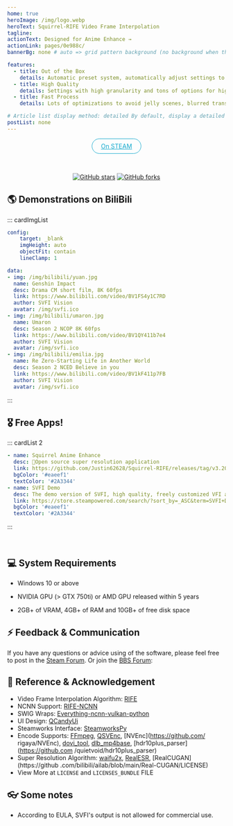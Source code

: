 ```yaml
---
home: true
heroImage: /img/logo.webp
heroText: Squirrel-RIFE Video Frame Interpolation
tagline:
actionText: Designed for Anime Enhance →
actionLink: pages/0e988c/
bannerBg: none # auto => grid pattern background (no background when there is bodyBgImg), default | none => none | 'big picture address' | You can modify the $bannerTextColor variable in palette.styl

features:
  - title: Out of the Box
    details: Automatic preset system, automatically adjust settings to get output quality
  - title: High Quality
    details: Settings with high granularity and tons of options for high quality control 
  - title: Fast Process
    details: Lots of optimizations to avoid jelly scenes, blurred transitions, etc.

# Article list display method: detailed By default, display a detailed version of the article list (including author, category, tag, abstract, pagination, etc.) | simple => display a simplified version of the article list (only title and date) | none do not display the article list
postList: none
---
```

<p align="center">
  <a class="become-sponsor" href="https://store.steampowered.com/app/1692080/SVFI/">On STEAM</a>
</p>

<style>
.become-sponsor {
  padding: 8px 20px;
  display: inline-block;
  color: #11a8cd;
  border-radius: 30px;
  box-sizing: border-box;
  border: 1px solid #11a8cd;
}
</style>

<br/>
<p align="center">
  <!-- <a href="https://www.npmjs.com/package/vuepress-theme-vdoing" target="_blank"><img src="https://img.shields.io/npm/ v/vuepress-theme-vdoing" alt="npm" class="no-zoom"></a> -->
  <!-- <a href="https://www.npmjs.com/package/vuepress-theme-vdoing" target="_blank"><img src="https://img.shields.io/npm/ dt/vuepress-theme-vdoing" alt="npm" class="no-zoom"></a> -->
  <a href="https://github.com/Justin62628/Squirrel-RIFE" target="_blank"><img src='https://img.shields.io/github/stars/Justin62628/Squirrel-RIFE' alt='GitHub stars' class="no-zoom"></a>
  <a href="https://github.com/Justin62628/Squirrel-RIFE" target="_blank"><img src='https://img.shields.io/github/forks/Justin62628/Squirrel-RIFE' alt='GitHub forks' class="no-zoom"></a>
</p>

## 🌎 Demonstrations on BiliBili

::: cardImgList
```yaml
config:
    target: _blank
    imgHeight: auto
    objectFit: contain
    lineClamp: 1

data:
- img: /img/bilibili/yuan.jpg
  name: Genshin Impact
  desc: Drama CM short film, 8K 60fps
  link: https://www.bilibili.com/video/BV1FS4y1C7RD
  author: SVFI Vision
  avatar: /img/svfi.ico
- img: /img/bilibili/umaron.jpg
  name: Umaron
  desc: Season 2 NCOP 8K 60fps
  link: https://www.bilibili.com/video/BV1QY411b7e4
  author: SVFI Vision
  avatar: /img/svfi.ico
- img: /img/bilibili/emilia.jpg
  name: Re Zero-Starting Life in Another World
  desc: Season 2 NCED Believe in you
  link: https://www.bilibili.com/video/BV1kF411p7FB
  author: SVFI Vision
  avatar: /img/svfi.ico
```
:::

## 🎖 Free Apps!
::: cardList 2
```yaml
- name: Squirrel Anime Enhance
  desc: 🚀Open source super resolution application
  link: https://github.com/Justin62628/Squirrel-RIFE/releases/tag/v3.20.4
  bgColor: '#eaeef1'
  textColor: '#2A3344'
- name: SVFI Demo
  desc: The demo version of SVFI, high quality, freely customized VFI and SR output
  link: https://store.steampowered.com/search/?sort_by=_ASC&term=SVFI+Demo
  bgColor: '#eaeef1'
  textColor: '#2A3344'
```
:::

<br/>

## 💻 System Requirements

  - Windows 10 or above

  - NVIDIA GPU (> GTX 750ti) or AMD GPU released within 5 years

  - 2GB+ of VRAM, 4GB+ of RAM and 10GB+ of free disk space


## ⚡ Feedback & Communication

If you have any questions or advice using of the software, please feel free to post in the [Steam Forum](https://steamcommunity.com/app/1692080/discussions/1/).
Or join the [BBS Forum](https://bbs.svfi.group/):

## 🤝 Reference & Acknowledgement
- Video Frame Interpolation Algorithm: [RIFE](https://github.com/hzwer/arXiv2020-RIFE)
- NCNN Support: [RIFE-NCNN](https://github.com/nihui/rife-ncnn-vulkan)
- SWIG Wraps: [Everything-ncnn-vulkan-python](https://github.com/orgs/media2x/repositories)
- UI Design: [QCandyUi](https://github.com/shuoGG1239/QCandyUi)
- Steamworks Interface: [SteamworksPy](https://github.com/philippj/SteamworksPy)
- Encode Supports: [FFmpeg](https://github.com/FFmpeg/FFmpeg), [QSVEnc](https://github.com/rigaya/QSVEnc), [NVEnc](https://github.com/ rigaya/NVEnc), [dovi_tool](https://github.com/quietvoid/dovi_tool), [dlb_mp4base](https://github.com/DolbyLaboratories/dlb_mp4base), [hdr10plus_parser](https://github.com /quietvoid/hdr10plus_parser)
- Super Resolution Algorithm: [waifu2x](https://github.com/nagadomi/waifu2x), [RealESR](https://github.com/xinntao/Real-ESRGAN), [RealCUGAN](https://github .com/bilibili/ailab/blob/main/Real-CUGAN/LICENSE)
- View More at `LICENSE` and `LICENSES_BUNDLE` FILE

## 👓 Some notes
- According to EULA, SVFI's output is not allowed for commercial use.